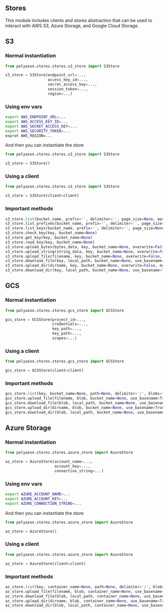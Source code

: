 ## Stores

This module includes clients and stores abstraction that can be used to interact with AWS S3, Azure Storage, and Google Cloud Storage.


## S3

### Normal instantiation

```python
from polyaxon.stores.stores.s3_store import S3Store

s3_store = S3Store(endpoint_url=..., 
                   access_key_id=...,
                   secret_access_key=...,
                   session_token=...,
                   region=...)
```


### Using env vars

```bash
export AWS_ENDPOINT_URL=...
export AWS_ACCESS_KEY_ID=...
export AWS_SECRET_ACCESS_KEY=...
export AWS_SECURITY_TOKEN=...
exprot AWS_REGION=...
```

And then you can instantiate the store
```python
from polyaxon.stores.stores.s3_store import S3Store

s3_store = S3Store()
```

### Using a client

```python
from polyaxon.stores.stores.s3_store import S3Store

s3_store = S3Store(client=client)
```

### Important methods

```python
s3_store.list(bucket_name, prefix='', delimiter='', page_size=None, max_items=None, keys=True, prefixes=True)
s3_store.list_prefixes(bucket_name, prefix='', delimiter='', page_size=None, max_items=None)
s3_store.list_keys(bucket_name, prefix='', delimiter='', page_size=None, max_items=None)
s3_store.check_key(key, bucket_name=None)
s3_store.get_key(key, bucket_name=None)
s3_store.read_key(key, bucket_name=None)
s3_store.upload_bytes(bytes_data, key, bucket_name=None, overwrite=False, encrypt=False, acl=None)
s3_store.upload_string(string_data, key, bucket_name=None, overwrite=False, encrypt=False, acl=None, encoding='utf-8')
s3_store.upload_file(filename, key, bucket_name=None, overwrite=False, encrypt=False, acl=None, use_basename=True)
s3_store.download_file(key, local_path, bucket_name=None, use_basename=True)
s3_store.upload_dir(dirname, key, bucket_name=None, overwrite=False, encrypt=False, acl=None, use_basename=True)
s3_store.download_dir(key, local_path, bucket_name=None, use_basename=True)
```


## GCS

### Normal instantiation

```python
from polyaxon.stores.stores.gcs_store import GCSStore

gcs_store = GCSStore(project_id=..., 
                     credentials=...,
                     key_path=...,
                     key_path=...,
                     scopes=...)
```

### Using a client

```python
from polyaxon.stores.stores.gcs_store import GCSStore

gcs_store = GCSStore(client=client)
```

### Important methods

```python
gcs_store.list(key, bucket_name=None, path=None, delimiter='/', blobs=True, prefixes=True)
gcs_store.upload_file(filename, blob, bucket_name=None, use_basename=True)
gcs_store.download_file(blob, local_path, bucket_name=None, use_basename=True)
gcs_store.upload_dir(dirname, blob, bucket_name=None, use_basename=True)
gcs_store.download_dir(blob, local_path, bucket_name=None, use_basename=True)
```

## Azure Storage

### Normal instantiation

```python
from polyaxon.stores.stores.azure_store import AzureStore

az_store = AzureStore(account_name=..., 
                      account_key=...,
                      connection_string=...)
```

### Using env vars

```bash
export AZURE_ACCOUNT_NAME=...
export AZURE_ACCOUNT_KEY=...
export AZURE_CONNECTION_STRING=...
```

And then you can instantiate the store
```python
from polyaxon.stores.stores.azure_store import AzureStore

az_store = AzureStore()
```

### Using a client

```python
from polyaxon.stores.stores.azure_store import AzureStore

az_store = AzureStore(client=client)
```

### Important methods

```python
az_store.list(key, container_name=None, path=None, delimiter='/', blobs=True, prefixes=True)
az_store.upload_file(filename, blob, container_name=None, use_basename=True)
az_store.download_file(blob, local_path, container_name=None, use_basename=True)
az_store.upload_dir(dirname, blob, container_name=None, use_basename=True)
az_store.download_dir(blob, local_path, container_name=None, use_basename=True)
```
